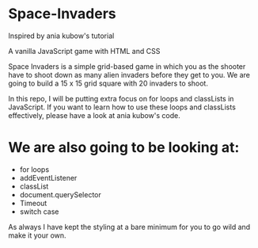 # Space-Invaders

Inspired by ania kubow's tutorial

A vanilla JavaScript game with HTML and CSS

Space Invaders is a simple grid-based game in which you as the shooter have to shoot down as many alien invaders before they get to you. We are going to build a 15 x 15 grid square with 20 invaders to shoot.

In this repo, I will be putting extra focus on for loops and classLists in JavaScript. If you want to learn how to use these loops and classLists effectively, please have a look at ania kubow's code.

# We are also going to be looking at:

* for loops
* addEventListener
* classList
* document.querySelector
* Timeout
* switch case

As always I have kept the styling at a bare minimum for you to go wild and make it your own.
